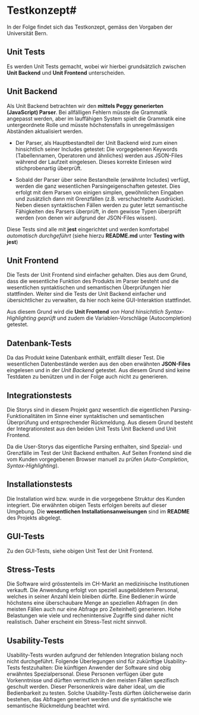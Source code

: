 # Testkonzept#

In der Folge findet sich das Testkonzept, gemäss den Vorgaben der Universität Bern.

## Unit Tests ##
Es werden Unit Tests gemacht, wobei wir hierbei grundsätzlich zwischen **Unit Backend** und **Unit Frontend** unterscheiden. 

## Unit Backend ##
Als Unit Backend betrachten wir den **mittels Peggy generierten  (JavaScript) Parser**. Bei allfälligen Fehlern müsste die Grammatik angepasst werden, aber im lauffähigen System spielt die Grammatik eine untergeordnete Rolle und müsste höchstensfalls in unregelmässigen Abständen aktualisiert werden.

- Der Parser, als Hauptbestandteil der Unit Backend wird zum einen hinsichtlich seiner Includes getestet: Die vorgegebenen Keywords (Tabellennamen, Operatoren und ähnliches) werden aus JSON-Files während der Laufzeit eingelesen. Dieses korrekte Einlesen wird stichprobenartig überprüft.

- Sobald der Parser über seine Bestandteile (erwähnte Includes) verfügt, werden die ganz wesentlichen Parsingeigenschaften getestet. Dies erfolgt mit dem Parsen von einigen simplen, gewöhnlichen Eingaben und zusätzlich dann mit Grenzfällen (z.B. verschachtelte Ausdrücke). Neben diesen syntaktischen Fällen werden zu guter letzt semantische Fähigkeiten des Parsers überprüft, in dem gewisse Typen überprüft werden (von denen wir aufgrund der JSON-Files wissen).

Diese Tests sind alle mit **jest** eingerichtet und werden komfortabel _automatisch durchgeführt_ (siehe hierzu **README.md** unter **Testing with jest**)


## Unit Frontend ##
Die Tests der Unit Frontend sind einfacher gehalten. Dies aus dem Grund, dass die wesentliche Funktion des Produkts im Parser besteht und die wesentlichen syntaktischen und semantischen Überprüfungen hier stattfinden. Weiter sind die Tests der Unit Backend einfacher und übersichtlicher zu verwalten, da hier noch keine GUI-Interaktion stattfindet.

Aus diesem Grund wird die **Unit Frontend** _von Hand hinsichtlich Syntax-Highlighting geprüft_ und zudem die Variablen-Vorschläge (Autocompletion) getestet.


## Datenbank-Tests ##
Da das Produkt keine Datenbank enthält, entfällt dieser Test. Die wesentlichen Datenbestände werden aus den oben erwähnten **JSON-Files** eingelesen und in der _Unit Backend_ getestet. Aus diesem Grund sind keine Testdaten zu benützen und in der Folge auch nicht zu generieren.


## Integrationstests ##
Die Storys sind in diesem Projekt ganz wesentlich die eigentlichen Parsing-Funktionalitäten im Sinne einer syntaktischen und semantischen Überprüfung und entsprechender Rückmeldung. Aus diesem Grund besteht der Integrationstest aus den beiden Unit Tests Unit Backend und Unit Frontend.

Da die User-Storys das eigentliche Parsing enthalten, sind Spezial- und Grenzfälle im Test der Unit Backend enthalten. Auf Seiten Frontend sind die vom Kunden vorgegebenen Browser manuell zu prüfen (_Auto-Completion_, _Syntax-Highlighting_).


## Installationstests ##
Die Installation wird bzw. wurde in die vorgegebene Struktur des Kunden integriert. Die erwähnten obigen Tests erfolgen bereits auf dieser Umgebung. Die **wesentlichen Installationsanweisungen** sind im **README** des Projekts abgelegt.


## GUI-Tests ##
Zu den GUI-Tests, siehe obigen Unit Test der Unit Frontend.

## Stress-Tests ##
Die Software wird grösstenteils im CH-Markt an medizinische Institutionen verkauft. Die Anwendung erfolgt von speziell ausgebildetem Personal, welches in seiner Anzahl klein bleiben dürfte. Eine Bediener:in würde höchstens eine überschaubare Menge an speziellen Abfragen (in den meisten Fällen auch nur eine Abfrage pro Zeiteinheit) generieren. Hohe Belastungen wie viele und rechenintensive Zugriffe sind daher nicht realistisch. Daher erscheint ein Stress-Test nicht sinnvoll.


## Usability-Tests ##
Usability-Tests wurden aufgrund der fehlenden Integration bislang noch nicht durchgeführt. Folgende Überlegungen sind für zukünftige Usability-Tests festzuhalten:
Die künftigen Anwender der Software sind obig erwähntes Spezialpersonal. Diese Personen verfügen über gute Vorkenntnisse und dürften vermutlich in den meisten Fällen spezifisch geschult werden. Dieser Personenkreis wäre daher ideal, um die Bedienbarkeit zu testen. Solche Usability-Tests dürften üblicherweise darin bestehen, das Abfragen generiert werden und die syntaktische wie semantische Rückmeldung beachtet wird. 
